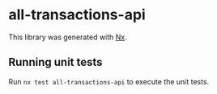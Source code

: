 # all-transactions-api

This library was generated with [Nx](https://nx.dev).

## Running unit tests

Run `nx test all-transactions-api` to execute the unit tests.
